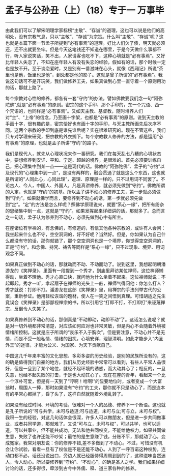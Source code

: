 # 孟子与公孙丑（上）（18）专于一 万事毕

------

由此我们可以了解宋明理学家标榜“主敬”、“存诚”的道理，这也可以说是他们的高明处，没有宗教气息，只以“主敬”、“存诚”为宗旨。什么叫“主敬”、“存诚”呢？这也就是本篇下面一节孟子所提到“必有事焉”的道理。好比人们欠了债，明天就必须还，还不出就要坐牢。但是今天这笔钱还不知道在哪里，于是今天做什么事都不行，听人家说笑话，笑不出，人家请客也吃不下，这种心境就是“必有事焉”。又好比年轻人失恋了，不知在座年轻人有没有失恋的经验，假如有的话，那个时候一定也是放不开。至于谈恋爱时，又是别有一番滋味在心头，就像《西厢记》所说“茶里也是他，饭里也是他”，到处都是他的影子。这就是曾子所谓的“必有事焉”。我说这句话可不是开玩笑，我们做修养工夫，如果真做到心里一直守着一个原则用功的话，那就上路了。

每个宗教对心性的修养，都各有一套“守约”的办法。譬如佛教要我们念一句“阿弥陀佛”,就是“必有事焉”的原则。密宗的这个手印、那个手印的，东一个咒语、西一个咒语的，也同样是“必有事焉”。又如天主教、基督教，随时培养人们对“主”、“上帝”的信念，乃至画十字架，也都是“必有事焉”的原则。说到天主教的手画十字，很有趣的是，密宗恰好也有画十字的手印，与天主教所画先后次序不同。这两个宗教的手印到底是谁先谁后呢？实在很难研究的。现在不管这些，我们只专对学理来研究，把宗教的外衣搁下。每个宗教教人修养的方法，都是运用“必有事焉”的原理，也就是孟子所讲“守约”的路子。

我们是现代人，就先从心理状况来作一番研究。我们在每天乱七八糟的心境状态中，要想修养到安详、平和、宁定、超越的境界，是很难的。首先必须要训练自己，把心理集中到某一点——这是现代的话。佛教的“阿弥陀佛”、孟子的“守约”以及现代的“心理集中到一点”，是没有两样的，融会贯通了就是这么个东西，这也就是所谓的“人同此心，心同此理”，道理、原理是一样的，只不过用词不同罢了。不论古人、今人，中国人、外国人，凡是真讲修养，就必须先做到“守约”。佛教所谓的入定，也就是“守约”的初基。所以孟子讲不动心的修养工夫，第一步就必须做到“守约”。如果就佛学而言，要修养到不动心的话，第一步就必须先做到“定”。“定”的方法是怎么样呢？照佛学原理说来，就要“系心一缘”，把所有纷杂的思绪集中到一点，这就是“守约”。如果发挥起来详细讲的话，那就多了。总而言之一句话，孟子认为修养到不动心，必须先做到心中有所主。

在座诸位有学禅的，有念佛的，有修道的，有信其他各种宗教的，或许有人会问：我坐起来什么也不守，空空洞洞的，好不好呢？当然好。但是，你如果认为自己什么都没有守的话，那你就错了，那个空空洞洞也是一个境界，你觉得空空洞洞的，正是“守约”。和念佛、持咒、祷告等同样是“系心一缘”，只不过现象、境界、用词观念不同。

如果真正做到不动心的话，那就动而不动、不动而动了。说到这里，我想起明朝潘游龙的《笑禅录》，里面有一段提到一个秀才，到庙里拜访某位禅师，这位禅师懒得动，坐着不理他。秀才心直口快，就问他为什么坐着不起来。这位禅师就说：不起即起。秀才一听，拿起扇子在禅师的光头上一敲，禅师气得问他：你怎么打人？秀才就说：打即不打。潘游龙在这部《笑禅录》里，用禅宗的手法列举古代的公案，重新参证。他用轻松诙谐的题材，使人在一笑之间悟到真理。可惜胡适之先生竟误会《笑禅录》是部鄙视禅宗的书，所以引用它“打即不打，不打即打”来诬蔑禅宗，反倒令人失笑了。

如果真修养到不动心的话，那倒真是“不动即动，动即不动”了。这话怎么说呢？就是对一切外境都非常清楚，对应该如何应对也非常灵敏，但是内心不会随着外境被情绪所控制。这就是庄子所谓的“哀乐不入于胸次”。但是要注意，不动心并不是无情，而是不受一般私情、情绪的困扰，心境安详，理智清明。如此才能步入“内圣外王”的途径，才能为公义、为国家、为天下贡献自己。

中国这几千年来丰富的文化思想、多彩多姿的历史经验，是别的民族所没有的，这的确是值得我们自豪的地方。我们从历史经验中常常可以看到，有些人平常人品很好，但是一旦到了某个地位，就经不起环境的诱惑，而大动其心了；相反的，一旦失意，也经不起失败的打击，于是也大动其心了。现在在座的青年，看起来一个比一个淳朴可爱，但是有一天到了“哼啊！哈啊!”的显要地位时，或者变成一个大富翁时，周围人一捧，那时如果没有“守约”的工夫，那你就不只是动心了，而是连本有的平常心都掉了，昏了头了，这样自然就随着外境乱转了。

如果没有经过时间、环境的考验，很难对一个人的品德、修养下一个断语。这也就是孔子所说的“可与共学，未可与适道;可与适道，未可与立;可与立，未可与权”。我积一生的经验，对这几句话体会很深，许多人可以做朋友，但是进一步共同做事业，或者共同学道，那就难了。又说“可与立，未可与权”，可以共学，也可以适道，可以共事业，但不能共成功，无法和他共同权变，不能给他权力。如果共同做生意，失败了也许还能不吵架；最怕的是生意赚了钱，分账不平，那就动了心，变成冤家。我常对朋友说：你的修养不错,差不多做到了不动心。不过，可惜没有机会让你试验，看看一旦有了权位是不是还能不动心。人到了一呼百诺这种权势，连动口都不必，话还没说出口，旁边人就已经服侍得周周到到的了，这种滋味当然迷人，令人动心。所以要修养到“守约”、“不动心”，的确是圣人之学。我们如果详细讨论的话，还多得很，牵涉到古今中外儒、释、道三家各种的修养。
